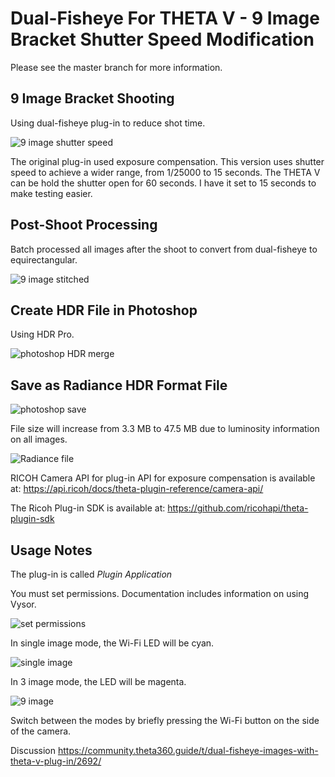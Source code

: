 # Dual-Fisheye For THETA V - 9 Image Bracket Shutter Speed Modification

Please see the master branch for more information.

## 9 Image Bracket Shooting

Using dual-fisheye plug-in to reduce shot time.

![9 image shutter speed](doc/img/9-image-shutter.png)

The original plug-in used exposure compensation.
This version uses shutter speed to achieve a wider range, from 1/25000 to
15 seconds. The THETA V can be hold the shutter open for 60 seconds. I have 
it set to 15 seconds to make testing easier.

## Post-Shoot Processing

Batch processed all images after the shoot to convert from dual-fisheye to
equirectangular.

![9 image stitched](doc/img/9-image-stitched.png)

## Create HDR File in Photoshop

Using HDR Pro.

![photoshop HDR merge](doc/img/9-image-hdr-merge.png)

## Save as Radiance HDR Format File

![photoshop save](doc/img/photoshop-save.png)

File size will increase from 3.3 MB to 47.5 MB due to luminosity information on
all images.

![Radiance file](doc/img/radiance-file.png)


RICOH Camera API for plug-in API for exposure compensation is available at:
https://api.ricoh/docs/theta-plugin-reference/camera-api/

The Ricoh Plug-in SDK is available at:
https://github.com/ricohapi/theta-plugin-sdk

## Usage Notes

The plug-in is called *Plugin Application*

You must set permissions. Documentation includes information on using Vysor.

![set permissions](doc/img/set-permissions.jpg)

In single image mode, the Wi-Fi LED will be cyan.

![single image](doc/img/single-image-led.png)

In 3 image mode, the LED will be magenta.

![9 image](doc/img/7-image-led.png)

Switch between the modes by briefly pressing the Wi-Fi button on the side
of the camera.

Discussion
https://community.theta360.guide/t/dual-fisheye-images-with-theta-v-plug-in/2692/